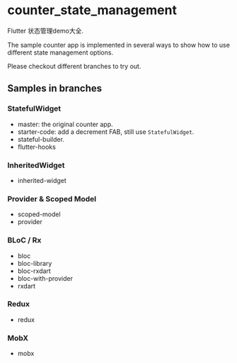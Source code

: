 # counter_state_management
Flutter 状态管理demo大全.

The sample counter app is implemented in several ways to show how to use different state management options.

Please checkout different branches to try out.

## Samples in branches
### StatefulWidget
* master: the original counter app.
* starter-code: add a decrement FAB, still use `StatefulWidget`.
* stateful-builder.
* flutter-hooks

### InheritedWidget
* inherited-widget

### Provider & Scoped Model
* scoped-model
* provider

### BLoC / Rx
* bloc
* bloc-library
* bloc-rxdart
* bloc-with-provider
* rxdart

### Redux
* redux

### MobX
* mobx
